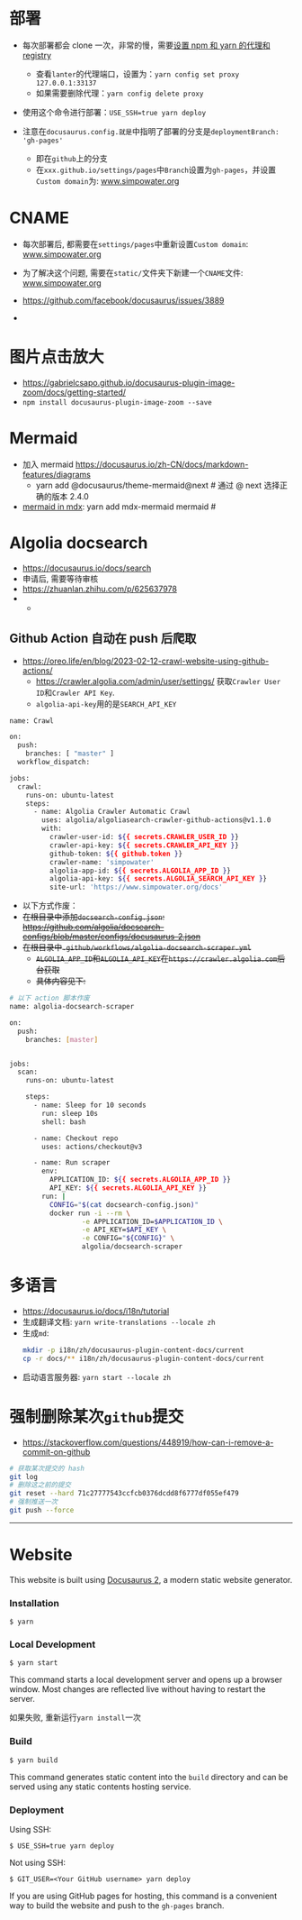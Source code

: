 # 部署

- 每次部署都会 clone 一次，非常的慢，需要[设置 npm 和 yarn 的代理和 registry](https://zhuanlan.zhihu.com/p/272474048)

  - 查看`lanter`的代理端口，设置为：`yarn config set proxy 127.0.0.1:33137`
  - 如果需要删除代理：`yarn config delete proxy `

- 使用这个命令进行部署：`USE_SSH=true yarn deploy`

- 注意在`docusaurus.config.就是`中指明了部署的分支是`deploymentBranch: 'gh-pages'`

  - 即在`github`上的分支
  - 在`xxx.github.io/settings/pages`中`Branch`设置为`gh-pages`，并设置`Custom domain`为: www.simpowater.org

# CNAME

- 每次部署后, 都需要在`settings/pages`中重新设置`Custom domain`: www.simpowater.org
- 为了解决这个问题, 需要在`static/`文件夹下新建一个`CNAME`文件: www.simpowater.org
- https://github.com/facebook/docusaurus/issues/3889

- 

# 图片点击放大

- https://gabrielcsapo.github.io/docusaurus-plugin-image-zoom/docs/getting-started/
- `npm install docusaurus-plugin-image-zoom --save`

# Mermaid

- 加入 mermaid https://docusaurus.io/zh-CN/docs/markdown-features/diagrams
  - yarn add @docusaurus/theme-mermaid@next # 通过 @ next 选择正确的版本 2.4.0
- [mermaid in mdx](https://github.com/sjwall/mdx-mermaid): yarn add mdx-mermaid mermaid #

# Algolia docsearch

- https://docusaurus.io/docs/search
- 申请后, 需要等待审核
- https://zhuanlan.zhihu.com/p/625637978
- -

## Github Action 自动在 push 后爬取

- https://oreo.life/en/blog/2023-02-12-crawl-website-using-github-actions/
  - https://crawler.algolia.com/admin/user/settings/ 获取`Crawler User ID`和`Crawler API Key`.
  - `algolia-api-key`用的是`SEARCH_API_KEY`

```bash
name: Crawl

on:
  push:
    branches: [ "master" ]
  workflow_dispatch:

jobs:
  crawl:
    runs-on: ubuntu-latest
    steps:
      - name: Algolia Crawler Automatic Crawl
        uses: algolia/algoliasearch-crawler-github-actions@v1.1.0
        with:
          crawler-user-id: ${{ secrets.CRAWLER_USER_ID }}
          crawler-api-key: ${{ secrets.CRAWLER_API_KEY }}
          github-token: ${{ github.token }}
          crawler-name: 'simpowater'
          algolia-app-id: ${{ secrets.ALGOLIA_APP_ID }}
          algolia-api-key: ${{ secrets.ALGOLIA_SEARCH_API_KEY }}
          site-url: 'https://www.simpowater.org/docs'

```

- 以下方式作废：
- ~~在根目录中添加`docsearch-config.json`: https://github.com/algolia/docsearch-configs/blob/master/configs/docusaurus-2.json~~
- ~~在根目录中`.github/workflows/algolia-docsearch-scraper.yml`~~
  - ~~`ALGOLIA_APP_ID`和`ALGOLIA_API_KEY`在`https://crawler.algolia.com`后台获取~~
  - ~~具体内容见下:~~

```bash
# 以下 action 脚本作废
name: algolia-docsearch-scraper

on:
  push:
    branches: [master]


jobs:
  scan:
    runs-on: ubuntu-latest

    steps:
      - name: Sleep for 10 seconds
        run: sleep 10s
        shell: bash

      - name: Checkout repo
        uses: actions/checkout@v3

      - name: Run scraper
        env:
          APPLICATION_ID: ${{ secrets.ALGOLIA_APP_ID }}
          API_KEY: ${{ secrets.ALGOLIA_API_KEY }}
        run: |
          CONFIG="$(cat docsearch-config.json)"
          docker run -i --rm \
                  -e APPLICATION_ID=$APPLICATION_ID \
                  -e API_KEY=$API_KEY \
                  -e CONFIG="${CONFIG}" \
                  algolia/docsearch-scraper
```

# 多语言

- https://docusaurus.io/docs/i18n/tutorial
- 生成翻译文档: `yarn write-translations --locale zh`
- 生成`md`:
  ```bash
  mkdir -p i18n/zh/docusaurus-plugin-content-docs/current
  cp -r docs/** i18n/zh/docusaurus-plugin-content-docs/current
  ```
- 启动语言服务器: `yarn start --locale zh`

# 强制删除某次`github`提交

- https://stackoverflow.com/questions/448919/how-can-i-remove-a-commit-on-github

```bash
# 获取某次提交的 hash
git log
# 删除这之前的提交
git reset --hard 71c27777543ccfcb0376dcdd8f6777df055ef479
# 强制推送一次
git push --force
```

---

# Website

This website is built using [Docusaurus 2](https://docusaurus.io/), a modern static website generator.

### Installation

```
$ yarn
```

### Local Development

```
$ yarn start
```

This command starts a local development server and opens up a browser window. Most changes are reflected live without having to restart the server.

如果失败, 重新运行`yarn install`一次

### Build

```
$ yarn build
```

This command generates static content into the `build` directory and can be served using any static contents hosting service.

### Deployment

Using SSH:

```
$ USE_SSH=true yarn deploy
```

Not using SSH:

```
$ GIT_USER=<Your GitHub username> yarn deploy
```

If you are using GitHub pages for hosting, this command is a convenient way to build the website and push to the `gh-pages` branch.
